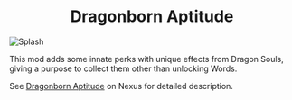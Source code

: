 <h1 align="center">
Dragonborn Aptitude
</h1>

![Splash](https://staticdelivery.nexusmods.com/mods/1704/images/headers/71134_1657481808.jpg)

This mod adds some innate perks with unique effects from Dragon Souls, giving a purpose to collect them other than unlocking Words.

See [Dragonborn Aptitude](https://www.nexusmods.com/skyrimspecialedition/mods/71134) on Nexus for detailed description.
